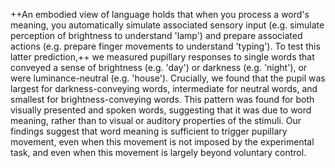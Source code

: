 ++An embodied view of language holds that when you process a word's meaning, you automatically simulate associated sensory input (e.g. simulate perception of brightness to understand 'lamp') and prepare associated actions (e.g. prepare finger movements to understand 'typing'). To test this latter prediction,++ we measured pupillary responses to single words that conveyed a sense of brightness (e.g. 'day') or darkness (e.g. 'night'), or were luminance-neutral (e.g. 'house'). Crucially, we found that the pupil was largest for darkness-conveying words, intermediate for neutral words, and smallest for brightness-conveying words. This pattern was found for both visually presented and spoken words, suggesting that it was due to word meaning, rather than to visual or auditory properties of the stimuli. Our findings suggest that word meaning is sufficient to trigger pupillary movement, even when this movement is not imposed by the experimental task, and even when this movement is largely beyond voluntary control.
